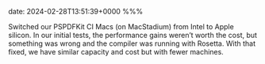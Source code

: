 date: 2024-02-28T13:51:39+0000
%%%

Switched our PSPDFKit CI Macs (on MacStadium) from Intel to Apple silicon. In our initial tests, the performance gains weren’t worth the cost, but something was wrong and the compiler was running with Rosetta. With that fixed, we have similar capacity and cost but with fewer machines.
